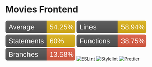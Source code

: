# Movies Frontend

![Jest Average Coverage](badges/average.svg)
![Jest Lines Coverage](badges/lines.svg)
![Jest Statements Coverage](badges/statements.svg)
![Jest Functions Coverage](badges/functions.svg)
![Jest Branches Coverage](badges/branches.svg)
[![ESLint](https://img.shields.io/badge/ESLint-4B32C3?logo=eslint&logoColor=white)](https://eslint.org/)
[![Stylelint](https://img.shields.io/badge/stylelint-4B32C3?logo=stylelint&logoColor=white)](https://stylelint.io/)
[![Prettier](https://img.shields.io/badge/Prettier-ff69b4?logo=prettier&logoColor=white)](https://prettier.io/)
